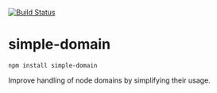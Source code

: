 [![Build Status](https://travis-ci.org/simpleviewinc/simple-domain.svg?branch=master)](https://travis-ci.org/simpleviewinc/simple-domain)

# simple-domain

`npm install simple-domain`

Improve handling of node domains by simplifying their usage.